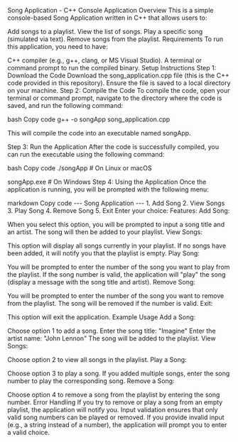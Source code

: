 Song Application - C++ Console Application Overview This is a simple
console-based Song Application written in C++ that allows users to:

Add songs to a playlist. View the list of songs. Play a specific song
(simulated via text). Remove songs from the playlist. Requirements To
run this application, you need to have:

C++ compiler (e.g., g++, clang, or MS Visual Studio). A terminal or
command prompt to run the compiled binary. Setup Instructions Step 1:
Download the Code Download the song_application.cpp file (this is the
C++ code provided in this repository). Ensure the file is saved to a
local directory on your machine. Step 2: Compile the Code To compile the
code, open your terminal or command prompt, navigate to the directory
where the code is saved, and run the following command:

bash Copy code g++ -o songApp song_application.cpp

This will compile the code into an executable named songApp.

Step 3: Run the Application After the code is successfully compiled, you
can run the executable using the following command:

bash Copy code ./songApp \# On Linux or macOS

songApp.exe \# On Windows Step 4: Using the Application Once the
application is running, you will be prompted with the following menu:

markdown Copy code \-\-- Song Application \-\-- 1. Add Song 2. View
Songs 3. Play Song 4. Remove Song 5. Exit Enter your choice: Features:
Add Song:

When you select this option, you will be prompted to input a song title
and an artist. The song will then be added to your playlist. View Songs:

This option will display all songs currently in your playlist. If no
songs have been added, it will notify you that the playlist is empty.
Play Song:

You will be prompted to enter the number of the song you want to play
from the playlist. If the song number is valid, the application will
\"play\" the song (display a message with the song title and artist).
Remove Song:

You will be prompted to enter the number of the song you want to remove
from the playlist. The song will be removed if the number is valid.
Exit:

This option will exit the application. Example Usage Add a Song:

Choose option 1 to add a song. Enter the song title: \"Imagine\" Enter
the artist name: \"John Lennon\" The song will be added to the playlist.
View Songs:

Choose option 2 to view all songs in the playlist. Play a Song:

Choose option 3 to play a song. If you added multiple songs, enter the
song number to play the corresponding song. Remove a Song:

Choose option 4 to remove a song from the playlist by entering the song
number. Error Handling If you try to remove or play a song from an empty
playlist, the application will notify you. Input validation ensures that
only valid song numbers can be played or removed. If you provide invalid
input (e.g., a string instead of a number), the application will prompt
you to enter a valid choice.
